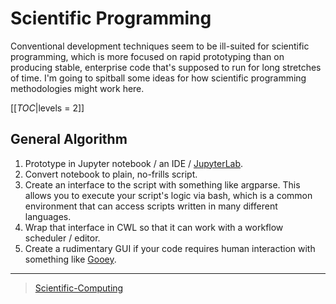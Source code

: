 Scientific Programming
======================

Conventional development techniques seem to be ill-suited for scientific programming, which is more focused on rapid prototyping than on producing stable, enterprise code that's supposed to run for long stretches of time. I'm going to spitball some ideas for how scientific programming methodologies might work here.

[[_TOC_|levels = 2]]

General Algorithm
-----------------

1.  Prototype in Jupyter notebook / an IDE / [JupyterLab](JupyterLab).
2.  Convert notebook to plain, no-frills script.
3.  Create an interface to the script with something like argparse. This allows you to execute your script's logic via bash, which is a common environment that can access scripts written in many different languages.
4.  Wrap that interface in CWL so that it can work with a workflow scheduler / editor.
5.  Create a rudimentary GUI if your code requires human interaction with something like [Gooey](https://github.com/chriskiehl/Gooey).

* * * * *

> [Scientific-Computing](Scientific-Computing)
